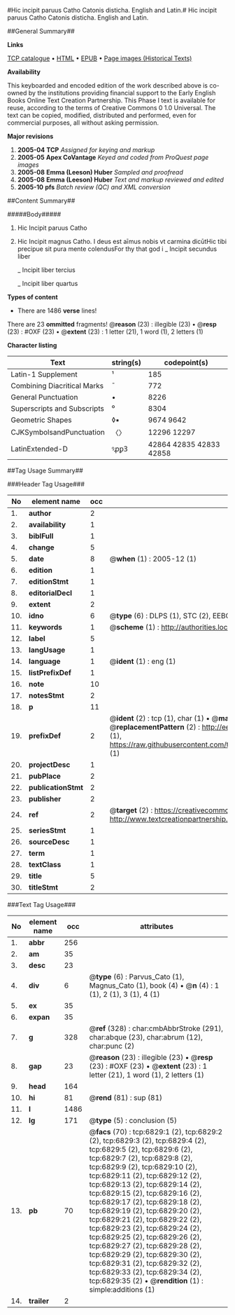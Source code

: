 #Hic incipit paruus Catho Catonis disticha. English and Latin.#
Hic incipit paruus Catho
Catonis disticha. English and Latin.

##General Summary##

**Links**

[TCP catalogue](http://www.ota.ox.ac.uk/tcp/)  • 
[HTML](http://tei.it.ox.ac.uk/tcp/Texts-HTML/free/A18/A18231.html)  • 
[EPUB](http://tei.it.ox.ac.uk/tcp/Texts-EPUB/free/A18/A18231.epub) • 
[Page images (Historical Texts)](https://data.historicaltexts.jisc.ac.uk/view?pubId=eebo-99842195e&pageId=eebo-99842195e-6829-1)

**Availability**

This keyboarded and encoded edition of the
	       work described above is co-owned by the institutions
	       providing financial support to the Early English Books
	       Online Text Creation Partnership. This Phase I text is
	       available for reuse, according to the terms of Creative
	       Commons 0 1.0 Universal. The text can be copied,
	       modified, distributed and performed, even for
	       commercial purposes, all without asking permission.

**Major revisions**

1. __2005-04__ __TCP__ *Assigned for keying and markup*
1. __2005-05__ __Apex CoVantage__ *Keyed and coded from ProQuest page images*
1. __2005-08__ __Emma (Leeson) Huber__ *Sampled and proofread*
1. __2005-08__ __Emma (Leeson) Huber__ *Text and markup reviewed and edited*
1. __2005-10__ __pfs__ *Batch review (QC) and XML conversion*

##Content Summary##

#####Body#####

1. Hic Incipit paruus Catho

1. Hic Incipit magnus Catho.
I deus est aīmus nobis vt carmina dicūtHic tibi precipue sit pura mente colendusFor thy that god i
    _ Incipit secundus liber

    _ Incipit liber tercius

    _ Incipit liber quartus

**Types of content**

  * There are 1486 **verse** lines!

There are 23 **ommitted** fragments! 
 @__reason__ (23) : illegible (23)  •  @__resp__ (23) : #OXF (23)  •  @__extent__ (23) : 1 letter (21), 1 word (1), 2 letters (1)

**Character listing**


|Text|string(s)|codepoint(s)|
|---|---|---|
|Latin-1 Supplement|¹|185|
|Combining             Diacritical Marks|̄|772|
|General Punctuation|•|8226|
|Superscripts             and Subscripts|⁰|8304|
|Geometric Shapes|◊▪|9674 9642|
|CJKSymbolsandPunctuation|〈〉|12296 12297|
|LatinExtended-D|ꝰꝓꝑꝪ|42864 42835 42833 42858|

##Tag Usage Summary##

###Header Tag Usage###

|No|element name|occ|attributes|
|---|---|---|---|
|1.|__author__|2||
|2.|__availability__|1||
|3.|__biblFull__|1||
|4.|__change__|5||
|5.|__date__|8| @__when__ (1) : 2005-12 (1)|
|6.|__edition__|1||
|7.|__editionStmt__|1||
|8.|__editorialDecl__|1||
|9.|__extent__|2||
|10.|__idno__|6| @__type__ (6) : DLPS (1), STC (2), EEBO-CITATION (1), PROQUEST (1), VID (1)|
|11.|__keywords__|1| @__scheme__ (1) : http://authorities.loc.gov/ (1)|
|12.|__label__|5||
|13.|__langUsage__|1||
|14.|__language__|1| @__ident__ (1) : eng (1)|
|15.|__listPrefixDef__|1||
|16.|__note__|10||
|17.|__notesStmt__|2||
|18.|__p__|11||
|19.|__prefixDef__|2| @__ident__ (2) : tcp (1), char (1)  •  @__matchPattern__ (2) : ([0-9\-]+):([0-9IVX]+) (1), (.+) (1)  •  @__replacementPattern__ (2) : http://eebo.chadwyck.com/downloadtiff?vid=$1&page=$2 (1), https://raw.githubusercontent.com/textcreationpartnership/Texts/master/tcpchars.xml#$1 (1)|
|20.|__projectDesc__|1||
|21.|__pubPlace__|2||
|22.|__publicationStmt__|2||
|23.|__publisher__|2||
|24.|__ref__|2| @__target__ (2) : https://creativecommons.org/publicdomain/zero/1.0/ (1), http://www.textcreationpartnership.org/docs/. (1)|
|25.|__seriesStmt__|1||
|26.|__sourceDesc__|1||
|27.|__term__|1||
|28.|__textClass__|1||
|29.|__title__|5||
|30.|__titleStmt__|2||


###Text Tag Usage###

|No|element name|occ|attributes|
|---|---|---|---|
|1.|__abbr__|256||
|2.|__am__|35||
|3.|__desc__|23||
|4.|__div__|6| @__type__ (6) : Parvus_Cato (1), Magnus_Cato (1), book (4)  •  @__n__ (4) : 1 (1), 2 (1), 3 (1), 4 (1)|
|5.|__ex__|35||
|6.|__expan__|35||
|7.|__g__|328| @__ref__ (328) : char:cmbAbbrStroke (291), char:abque (23), char:abrum (12), char:punc (2)|
|8.|__gap__|23| @__reason__ (23) : illegible (23)  •  @__resp__ (23) : #OXF (23)  •  @__extent__ (23) : 1 letter (21), 1 word (1), 2 letters (1)|
|9.|__head__|164||
|10.|__hi__|81| @__rend__ (81) : sup (81)|
|11.|__l__|1486||
|12.|__lg__|171| @__type__ (5) : conclusion (5)|
|13.|__pb__|70| @__facs__ (70) : tcp:6829:1 (2), tcp:6829:2 (2), tcp:6829:3 (2), tcp:6829:4 (2), tcp:6829:5 (2), tcp:6829:6 (2), tcp:6829:7 (2), tcp:6829:8 (2), tcp:6829:9 (2), tcp:6829:10 (2), tcp:6829:11 (2), tcp:6829:12 (2), tcp:6829:13 (2), tcp:6829:14 (2), tcp:6829:15 (2), tcp:6829:16 (2), tcp:6829:17 (2), tcp:6829:18 (2), tcp:6829:19 (2), tcp:6829:20 (2), tcp:6829:21 (2), tcp:6829:22 (2), tcp:6829:23 (2), tcp:6829:24 (2), tcp:6829:25 (2), tcp:6829:26 (2), tcp:6829:27 (2), tcp:6829:28 (2), tcp:6829:29 (2), tcp:6829:30 (2), tcp:6829:31 (2), tcp:6829:32 (2), tcp:6829:33 (2), tcp:6829:34 (2), tcp:6829:35 (2)  •  @__rendition__ (1) : simple:additions (1)|
|14.|__trailer__|2||
